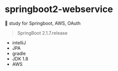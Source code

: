 # springboot2-webservice
:green_book: study for Springboot, AWS, OAuth

> SpringBoot 2.1.7.release

* intelliJ
* JPA
* gradle
* JDK 1.8
* AWS
